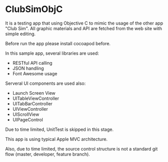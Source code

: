 # ClubSimObjC

It is a testing app that using Objective C to mimic the usage of the other app "Club Sim".
All graphic materials and API are fetched from the web site with simple editing.

Before run the app please install cocoapod before.

In this sample app, several libraries are used:
- RESTful API calling
- JSON handling
- Font Awesome usage

Serveral UI components are used also:
- Launch Screen View
- UITableViewController
- UITabBarController
- UIViewController
- UIScrollView
- UIPageControl

Due to time limited, UnitTest is skipped in this stage.

This app is using typical Apple MVC architecture.

Also, due to time limited, the source control structure is not a standard git flow (master, developer, feature branch).
